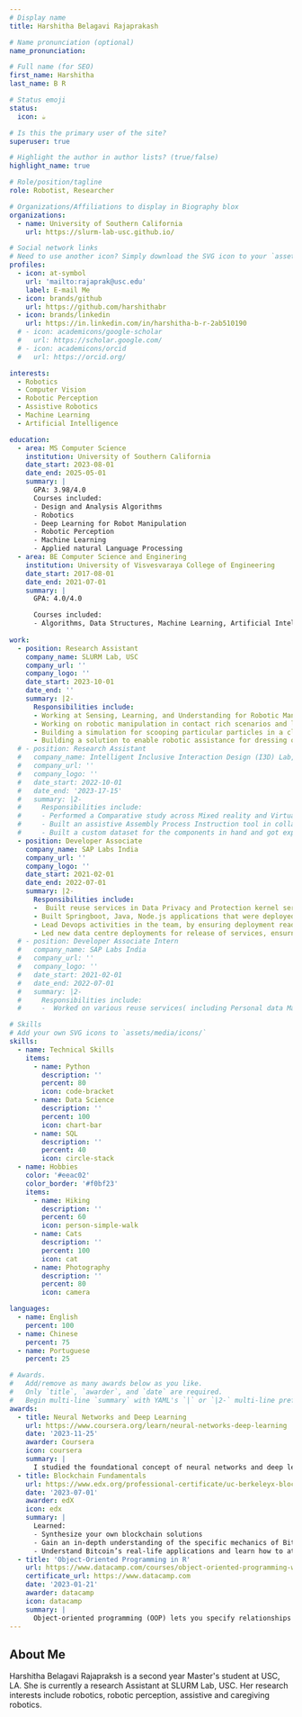 ```yaml
---
# Display name
title: Harshitha Belagavi Rajaprakash

# Name pronunciation (optional)
name_pronunciation:  

# Full name (for SEO)
first_name: Harshitha
last_name: B R

# Status emoji
status:
  icon: ☕️

# Is this the primary user of the site?
superuser: true

# Highlight the author in author lists? (true/false)
highlight_name: true

# Role/position/tagline
role: Robotist, Researcher

# Organizations/Affiliations to display in Biography blox
organizations:
  - name: University of Southern California
    url: https://slurm-lab-usc.github.io/

# Social network links
# Need to use another icon? Simply download the SVG icon to your `assets/media/icons/` folder.
profiles:
  - icon: at-symbol
    url: 'mailto:rajaprak@usc.edu'
    label: E-mail Me
  - icon: brands/github
    url: https://github.com/harshithabr
  - icon: brands/linkedin
    url: https://in.linkedin.com/in/harshitha-b-r-2ab510190
  # - icon: academicons/google-scholar
  #   url: https://scholar.google.com/
  # - icon: academicons/orcid
  #   url: https://orcid.org/

interests:
  - Robotics
  - Computer Vision
  - Robotic Perception
  - Assistive Robotics
  - Machine Learning
  - Artificial Intelligence

education:
  - area: MS Computer Science
    institution: University of Southern California
    date_start: 2023-08-01
    date_end: 2025-05-01
    summary: |
      GPA: 3.98/4.0
      Courses included:
      - Design and Analysis Algorithms
      - Robotics
      - Deep Learning for Robot Manipulation
      - Robotic Perception
      - Machine Learning
      - Applied natural Language Processing
  - area: BE Computer Science and Enginering
    institution: University of Visvesvaraya College of Engineering
    date_start: 2017-08-01
    date_end: 2021-07-01
    summary: |
      GPA: 4.0/4.0

      Courses included:
      - Algorithms, Data Structures, Machine Learning, Artificial Intelligence, Data Mining
  
work:
  - position: Research Assistant
    company_name: SLURM Lab, USC
    company_url: ''
    company_logo: ''
    date_start: 2023-10-01
    date_end: ''
    summary: |2-
      Responsibilities include:
      - Working at Sensing, Learning, and Understanding for Robotic Manipulation (SLURM) Lab at University of Southern California (USC) on Caregiving Robots, Plant Manipulation
      - Working on robotic manipulation in contact rich scenarios and leveraging trajectory optimisation for planning.
      - Building a simulation for scooping particular particles in a clustered environment.
      - Building a solution to enable robotic assistance for dressing of patients with muscular dystrophe and other neuro immune conditions, as well as working on assistance for sponge bathing a patient, to ensure maximum coverage.
  # - position: Research Assistant
  #   company_name: Intelligent Inclusive Interaction Design (I3D) Lab, Indian Institute of Science, Bangalore
  #   company_url: ''
  #   company_logo: ''
  #   date_start: 2022-10-01
  #   date_end: '2023-17-15'
  #   summary: |2-
  #     Responsibilities include:
  #     - Performed a Comparative study across Mixed reality and Virtual reality based remote welding Digital twin applications and mapping the coordinates defined for welding movement to the robot coordinates using regression technique.
  #     - Built an assistive Assembly Process Instruction tool in collaboration with Collin's Aerospace, where Computer Vision is used to detect the components. Involved extensively in this stage of the project, which enabled me to understand various types of object detection algorithms in Computer Vision, study various object detection models(YOLO V5, YOLO V7, DETR, YOLOV8) and different versions of the same. Instructions and warnings based on a defined Assembly Process are provided to the user in a mixed reality application; after the detection of the components.
  #     - Built a custom dataset for the components in hand and got experience in the various pre-processing steps involved with creating the dataset, with real and synthetic images. Tried different augmentations on the dataset created.
  - position: Developer Associate 
    company_name: SAP Labs India
    company_url: ''
    company_logo: ''
    date_start: 2021-02-01
    date_end: 2022-07-01
    summary: |2-
      Responsibilities include:
      -  Built reuse services in Data Privacy and Protection kernel service team at SAP that enables businesses to be compliant with GDPR and similar regulations. 
      - Built Springboot, Java, Node.js applications that were deployed on Cloud Foundry with a strong process driven team that followed Agile methodologies. 
      - Lead Devops activities in the team, by ensuring deployment ready code-base at the end of the sprints, orchestrating the release of the services and sanitization of the code base through multiple scans(Blackduck, WhiteSource, etc).
      - Led new data centre deployments for release of services, ensurng seamless expansion and usgae of our services by customers
  # - position: Developer Associate Intern
  #   company_name: SAP Labs India
  #   company_url: ''
  #   company_logo: ''
  #   date_start: 2021-02-01
  #   date_end: 2022-07-01
  #   summary: |2-
  #     Responsibilities include:
  #     -  Worked on various reuse services( including Personal data Manager and Data Privacy Integration) built to archive and handle data of end users, analysed various consumption scenarios along with supporting customer incidents.

# Skills
# Add your own SVG icons to `assets/media/icons/`
skills:
  - name: Technical Skills
    items:
      - name: Python
        description: ''
        percent: 80
        icon: code-bracket
      - name: Data Science
        description: ''
        percent: 100
        icon: chart-bar
      - name: SQL
        description: ''
        percent: 40
        icon: circle-stack
  - name: Hobbies
    color: '#eeac02'
    color_border: '#f0bf23'
    items:
      - name: Hiking
        description: ''
        percent: 60
        icon: person-simple-walk
      - name: Cats
        description: ''
        percent: 100
        icon: cat
      - name: Photography
        description: ''
        percent: 80
        icon: camera

languages:
  - name: English
    percent: 100
  - name: Chinese
    percent: 75
  - name: Portuguese
    percent: 25

# Awards.
#   Add/remove as many awards below as you like.
#   Only `title`, `awarder`, and `date` are required.
#   Begin multi-line `summary` with YAML's `|` or `|2-` multi-line prefix and indent 2 spaces below.
awards:
  - title: Neural Networks and Deep Learning
    url: https://www.coursera.org/learn/neural-networks-deep-learning
    date: '2023-11-25'
    awarder: Coursera
    icon: coursera
    summary: |
      I studied the foundational concept of neural networks and deep learning. By the end, I was familiar with the significant technological trends driving the rise of deep learning; build, train, and apply fully connected deep neural networks; implement efficient (vectorized) neural networks; identify key parameters in a neural network’s architecture; and apply deep learning to your own applications.
  - title: Blockchain Fundamentals
    url: https://www.edx.org/professional-certificate/uc-berkeleyx-blockchain-fundamentals
    date: '2023-07-01'
    awarder: edX
    icon: edx
    summary: |
      Learned:
      - Synthesize your own blockchain solutions
      - Gain an in-depth understanding of the specific mechanics of Bitcoin
      - Understand Bitcoin’s real-life applications and learn how to attack and destroy Bitcoin, Ethereum, smart contracts and Dapps, and alternatives to Bitcoin’s Proof-of-Work consensus algorithm
  - title: 'Object-Oriented Programming in R'
    url: https://www.datacamp.com/courses/object-oriented-programming-with-s3-and-r6-in-r
    certificate_url: https://www.datacamp.com
    date: '2023-01-21'
    awarder: datacamp
    icon: datacamp
    summary: |
      Object-oriented programming (OOP) lets you specify relationships between functions and the objects that they can act on, helping you manage complexity in your code. This is an intermediate level course, providing an introduction to OOP, using the S3 and R6 systems. S3 is a great day-to-day R programming tool that simplifies some of the functions that you write. R6 is especially useful for industry-specific analyses, working with web APIs, and building GUIs.
---
```


## About Me

Harshitha Belagavi Rajapraksh is a second year Master's student at USC, LA. She is currently a research Assistant at SLURM Lab, USC. Her research interests include robotics, robotic perception, assistive and caregiving robotics.
